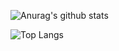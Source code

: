 ![Anurag's github stats](https://github-readme-stats-theta-green.vercel.app/api/?username=Mokuichi147&count_private=true&show_icons=true&theme=tokyonight&hide_border=true)

![Top Langs](https://github-readme-stats-theta-green.vercel.app/api/top-langs/?username=Mokuichi147&layout=compact&theme=tokyonight&hide_border=true)
